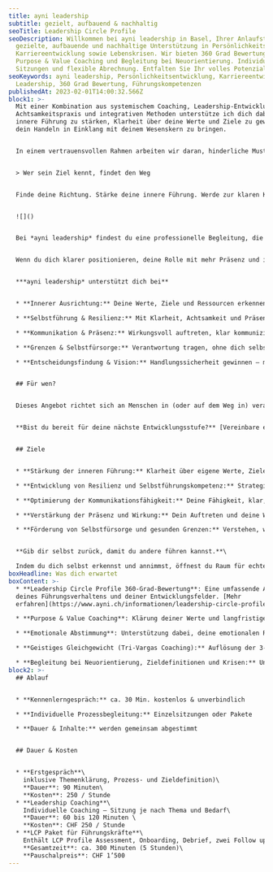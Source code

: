 ```yaml
---
title: ayni leadership
subtitle: gezielt, aufbauend & nachhaltig
seoTitle: Leadership Circle Profile
seoDescription: Willkommen bei ayni leadership in Basel, Ihrer Anlaufstelle für
  gezielte, aufbauende und nachhaltige Unterstützung in Persönlichkeits- und
  Karriereentwicklung sowie Lebenskrisen. Wir bieten 360 Grad Bewertungen,
  Purpose & Value Coaching und Begleitung bei Neuorientierung. Individuelle
  Sitzungen und flexible Abrechnung. Entfalten Sie Ihr volles Potenzial heute.
seoKeywords: ayni leadership, Persönlichkeitsentwicklung, Karriereentwicklung,
  Leadership, 360 Grad Bewertung, Führungskompetenzen
publishedAt: 2023-02-01T14:00:32.566Z
block1: >-
  Mit einer Kombination aus systemischem Coaching, Leadership-Entwicklung,
  Achtsamkeitspraxis und integrativen Methoden unterstütze ich dich dabei, deine
  innere Führung zu stärken, Klarheit über deine Werte und Ziele zu gewinnen und
  dein Handeln in Einklang mit deinem Wesenskern zu bringen.


  In einem vertrauensvollen Rahmen arbeiten wir daran, hinderliche Muster zu erkennen, Selbstwirksamkeit zu stärken und deinen authentischen Führungsstil zu entfalten. 


  > Wer sein Ziel kennt, findet den Weg


  Finde deine Richtung. Stärke deine innere Führung. Werde zur klaren Kraft in deinem Leben.


  ![]()


  Bei *ayni leadership* findest du eine professionelle Begleitung, die dich in persönlichen und beruflichen Wachstumsprozessen stärkt, ob als Führungskraft oder in einer verantwortungsvollen Position.


  Wenn du dich klarer positionieren, deine Rolle mit mehr Präsenz und innerer Stabilität gestalten und deinen ganz eigenen Führungsweg finden möchtest, begleite ich dich gerne dabei.


  ***ayni leadership* unterstützt dich bei**


  * **Innerer Ausrichtung:** Deine Werte, Ziele und Ressourcen erkennen – und aus ihnen heraus führen.

  * **Selbstführung & Resilienz:** Mit Klarheit, Achtsamkeit und Präsenz durch komplexe Situationen navigieren.

  * **Kommunikation & Präsenz:** Wirkungsvoll auftreten, klar kommunizieren und authentisch bleiben.

  * **Grenzen & Selbstfürsorge:** Verantwortung tragen, ohne dich selbst zu verlieren.

  * **Entscheidungsfindung & Vision:** Handlungssicherheit gewinnen – mit Herz, Kopf und Intuition.


  ## Für wen?


  Dieses Angebot richtet sich an Menschen in (oder auf dem Weg in) verantwortungsvolle Rollen: Führungskräfte, Projektleitende, sowie alle, die Klarheit, Integrität und persönliche Entwicklung im Beruf vereinen möchten.


  **Bist du bereit für deine nächste Entwicklungsstufe?** [Vereinbare ein unverbindliches Kennenlerngespräch](https://app.healthadvisor.ch/bookings/ea78fca9028a430ea120ea2c10420468) und finde heraus, wie du mit innerer Klarheit und authentischer Präsenz deinen eigenen Führungsweg gestaltest. Ich freue mich auf dich.


  ## Ziele


  * **Stärkung der inneren Führung:** Klarheit über eigene Werte, Ziele und Ressourcen entwickeln, um authentisch und mit innerer Stärke zu führen.

  * **Entwicklung von Resilienz und Selbstführungskompetenz:** Strategien erarbeiten, um in herausfordernden Situationen fokussiert und achtsam zu bleiben.

  * **Optimierung der Kommunikationsfähigkeit:** Deine Fähigkeit, klar, authentisch und wirksam zu kommunizieren, weiterentwickeln.

  * **Verstärkung der Präsenz und Wirkung:** Dein Auftreten und deine Wirkung als Führungskraft stärken, um mehr Einfluss und Vertrauen zu gewinnen.

  * **Förderung von Selbstfürsorge und gesunden Grenzen:** Verstehen, wie du Verantwortung trägst, ohne dich selbst zu überfordern, und so deine nachhaltige Leistung als Führungskraft sicherst.


  **Gib dir selbst zurück, damit du andere führen kannst.**\

  Indem du dich selbst erkennst und annimmst, öffnest du Raum für echte Verbindung, neue Perspektiven und nachhaltige Wirkung, in deinem Leben und im Miteinander.
boxHeadline: Was dich erwartet
boxContent: >-
  * **Leadership Circle Profile 360-Grad-Bewertung**: Eine umfassende Analyse
  deines Führungsverhaltens und deiner Entwicklungsfelder. [Mehr
  erfahren](https://www.ayni.ch/informationen/leadership-circle-profile)

  * **Purpose & Value Coaching**: Klärung deiner Werte und langfristigen Ziele, um dein Handeln in Einklang mit deinem inneren Kompass zu bringen.

  * **Emotionale Abstimmung**: Unterstützung dabei, deine emotionalen Reaktionen zu erkennen und sie zielgerichtet in dein Führungsverhalten zu integrieren.

  * **Geistiges Gleichgewicht (Tri-Vargas Coaching):** Auflösung der 3-er Matrix von Handlungen/Purpose, Wohlstand und Wünschen, um eine harmonische Balance zwischen diesen Bereichen zu erreichen.

  * **Begleitung bei Neuorientierung, Zieldefinitionen und Krisen:** Unterstützung bei beruflichen oder persönlichen Umbrüchen, Zielsetzungen und der Umsetzung von Veränderungen.
block2: >-
  ## Ablauf


  * **Kennenlerngespräch:** ca. 30 Min. kostenlos & unverbindlich

  * **Individuelle Prozessbegleitung:** Einzelsitzungen oder Pakete

  * **Dauer & Inhalte:** werden gemeinsam abgestimmt


  ## Dauer & Kosten


  * **Erstgespräch**\
    inklusive Themenklärung, Prozess- und Zieldefinition)\
    **Dauer**: 90 Minuten\
    **Kosten**: 250 / Stunde
  * **Leadership Coaching**\
    Individuelle Coaching – Sitzung je nach Thema und Bedarf\
    **Dauer**: 60 bis 120 Minuten \
    **Kosten**: CHF 250 / Stunde
  * **LCP Paket für Führungskräfte**\
    Enthält LCP Profile Assessment, Onboarding, Debrief, zwei Follow up Sessions\
    **Gesamtzeit**: ca. 300 Minuten (5 Stunden)\
    **Pauschalpreis**: CHF 1’500
---
```

